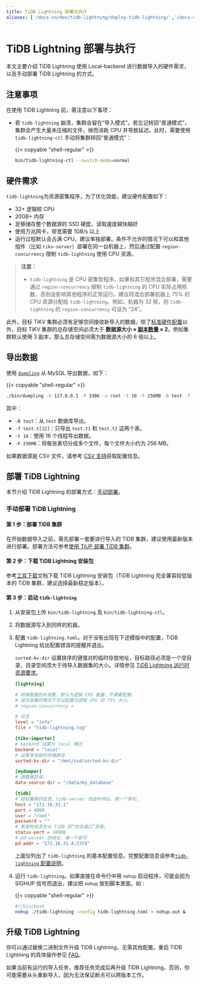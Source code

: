 ```yaml
---
title: TiDB Lightning 部署与执行
aliases: ['/docs-cn/dev/tidb-lightning/deploy-tidb-lightning/','/docs-cn/dev/reference/tools/tidb-lightning/deployment/']
---
```


# TiDB Lightning 部署与执行

本文主要介绍 TiDB Lightning 使用 Local-backend 进行数据导入的硬件需求，以及手动部署 TiDB Lightning 的方式。

## 注意事项

在使用 TiDB Lightning 前，需注意以下事项：

- 若 `tidb-lightning` 崩溃，集群会留在“导入模式”。若忘记转回“普通模式”，集群会产生大量未压缩的文件，继而消耗 CPU 并导致延迟。此时，需要使用 `tidb-lightning-ctl` 手动将集群转回“普通模式”：

    {{< copyable "shell-regular" >}}

    ```sh
    bin/tidb-lightning-ctl --switch-mode=normal
    ```

## 硬件需求

`tidb-lightning`为资源密集程序，为了优化效能，建议硬件配置如下：

- 32+ 逻辑核 CPU
- 20GB+ 内存
- 足够储存整个数据源的 SSD 硬盘，读取速度越快越好
- 使用万兆网卡，带宽需要 1GB/s 以上
- 运行过程默认会占满 CPU，建议单独部署。条件不允许的情况下可以和其他组件（比如 `tikv-server`）部署在同一台机器上，然后通过配置 `region-concurrency` 限制 `tidb-lightning` 使用 CPU 资源。

> **注意：**
>
> - `tidb-lightning` 是 CPU 密集型程序，如果和其它程序混合部署，需要通过 `region-concurrency` 限制 `tidb-lightning` 的 CPU 实际占用核数，否则会影响其他程序的正常运行。建议将混合部署机器上 75% 的 CPU 资源分配给 `tidb-lightning`。例如，机器为 32 核，则 `tidb-lightning` 的 `region-concurrency` 可设为 “24”。

此外，目标 TiKV 集群必须有足够空间接收新导入的数据。除了[标准硬件配置](/hardware-and-software-requirements.md)以外，目标 TiKV 集群的总存储空间必须大于 **数据源大小 × [副本数量](/faq/manage-cluster-faq.md#每个-region-的-replica-数量可配置吗调整的方法是) × 2**。例如集群默认使用 3 副本，那么总存储空间需为数据源大小的 6 倍以上。

## 导出数据

使用 [`dumpling`](/dumpling-overview.md) 从 MySQL 导出数据，如下：

{{< copyable "shell-regular" >}}

```sh
./bin/dumpling -h 127.0.0.1 -P 3306 -u root -t 16 -F 256MB -B test -f 'test.t[12]' -o /data/my_database/
```

其中：

- `-B test`：从 `test` 数据库导出。
- `-f test.t[12]`：只导出 `test.t1` 和 `test.t2` 这两个表。
- `-t 16`：使用 16 个线程导出数据。
- `-F 256MB`：将每张表切分成多个文件，每个文件大小约为 256 MB。

如果数据源是 CSV 文件，请参考 [CSV 支持](/tidb-lightning/migrate-from-csv-using-tidb-lightning.md)获取配置信息。

## 部署 TiDB Lightning

本节介绍 TiDB Lightning 的部署方式：[手动部署](#手动部署-tidb-lightning)。

### 手动部署 TiDB Lightning

#### 第 1 步：部署 TiDB 集群

在开始数据导入之前，需先部署一套要进行导入的 TiDB 集群，建议使用最新版本进行部署。部署方法可参考[使用 TiUP 部署 TiDB 集群](/production-deployment-using-tiup.md)。

#### 第 2 步：下载 TiDB Lightning 安装包

参考[工具下载](/download-ecosystem-tools.md)文档下载 TiDB Lightning 安装包（TiDB Lightning 完全兼容较低版本的 TiDB 集群，建议选择最新稳定版本）。

#### 第 3 步：启动 `tidb-lightning`

1. 从安装包上传 `bin/tidb-lightning` 及 `bin/tidb-lightning-ctl`。

2. 将数据源写入到同样的机器。

3. 配置 `tidb-lightning.toml`。对于没有出现在下述模版中的配置，TiDB Lightning 给出配置错误的提醒并退出。

    `sorted-kv-dir` 设置排序的键值对的临时存放地址，目标路径必须是一个空目录，目录空间须大于待导入数据集的大小。详情参见 [TiDB Lightning 运行时资源要求](/tidb-lightning/tidb-lightning-requirements.md#tidb-lightning-运行时资源要求)。

    ```toml
    [lightning]

    # 转换数据的并发数，默认为逻辑 CPU 数量，不需要配置。
    # 混合部署的情况下可以配置为逻辑 CPU 的 75% 大小。
    # region-concurrency =

    # 日志
    level = "info"
    file = "tidb-lightning.log"

    [tikv-importer]
    # backend 设置为 local 模式
    backend = "local"
    # 设置本地临时存储路径
    sorted-kv-dir = "/mnt/ssd/sorted-kv-dir"

    [mydumper]
    # 源数据目录。
    data-source-dir = "/data/my_database"

    [tidb]
    # 目标集群的信息。tidb-server 的监听地址，填一个即可。
    host = "172.16.31.1"
    port = 4000
    user = "root"
    password = ""
    # 表架构信息在从 TiDB 的“状态端口”获取。
    status-port = 10080
    # pd-server 的地址，填一个即可
    pd-addr = "172.16.31.4:2379"
    ```

    上面仅列出了 `tidb-lightning` 的基本配置信息。完整配置信息请参考[`tidb-lightning` 配置说明](/tidb-lightning/tidb-lightning-configuration.md#tidb-lightning-全局配置)。

4. 运行 `tidb-lightning`。如果直接在命令行中用 `nohup` 启动程序，可能会因为 SIGHUP 信号而退出，建议把 `nohup` 放到脚本里面，如：

    {{< copyable "shell-regular" >}}

    ```sh
    #!/bin/bash
    nohup ./tidb-lightning -config tidb-lightning.toml > nohup.out &
    ```

## 升级 TiDB Lightning

你可以通过替换二进制文件升级 TiDB Lightning，无需其他配置。重启 TiDB Lightning 的具体操作参见 [FAQ](/tidb-lightning/tidb-lightning-faq.md#如何正确重启-tidb-lightning)。

如果当前有运行的导入任务，推荐任务完成后再升级 TiDB Lightning。否则，你可能需要从头重新导入，因为无法保证断点可以跨版本工作。
